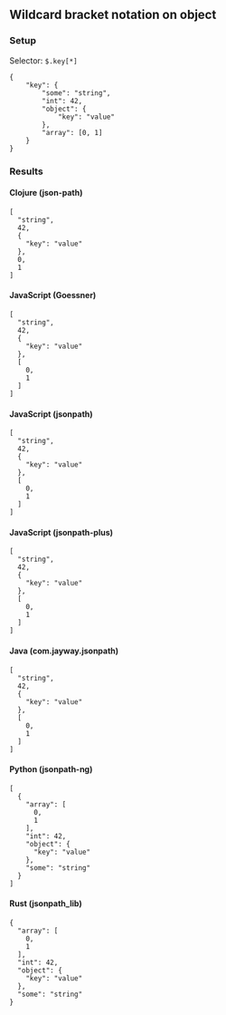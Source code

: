 ## Wildcard bracket notation on object

### Setup
Selector: `$.key[*]`

    {
        "key": {
            "some": "string",
            "int": 42,
            "object": {
                "key": "value"
            },
            "array": [0, 1]
        }
    }

### Results
#### Clojure (json-path)

    [
      "string", 
      42, 
      {
        "key": "value"
      }, 
      0, 
      1
    ]

#### JavaScript (Goessner)

    [
      "string", 
      42, 
      {
        "key": "value"
      }, 
      [
        0, 
        1
      ]
    ]

#### JavaScript (jsonpath)

    [
      "string", 
      42, 
      {
        "key": "value"
      }, 
      [
        0, 
        1
      ]
    ]

#### JavaScript (jsonpath-plus)

    [
      "string", 
      42, 
      {
        "key": "value"
      }, 
      [
        0, 
        1
      ]
    ]

#### Java (com.jayway.jsonpath)

    [
      "string", 
      42, 
      {
        "key": "value"
      }, 
      [
        0, 
        1
      ]
    ]

#### Python (jsonpath-ng)

    [
      {
        "array": [
          0, 
          1
        ], 
        "int": 42, 
        "object": {
          "key": "value"
        }, 
        "some": "string"
      }
    ]

#### Rust (jsonpath_lib)

    {
      "array": [
        0, 
        1
      ], 
      "int": 42, 
      "object": {
        "key": "value"
      }, 
      "some": "string"
    }

